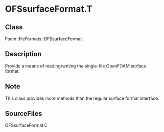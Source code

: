 # OFSsurfaceFormat.T 
## Class
Foam::fileFormats::OFSsurfaceFormat

## Description
Provide a means of reading/writing the single-file OpenFOAM surface format.

## Note
This class provides more methods than the regular surface format interface.

## SourceFiles
OFSsurfaceFormat.C

